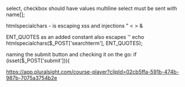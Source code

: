 
select, checkbox should have values
multiline select must be sent with name[];

htmlspecialchars - is escaping xss and injections
" < > &

ENT_QUOTES as an added constant also escapes ''
    echo htmlspecialchars($_POST['searchterm'], ENT_QUOTES);


naming the submit button and checking it on the go:
if (isset($_POST['submit'])){



https://app.pluralsight.com/course-player?clipId=02cb5ffa-591b-474b-987b-7075a3754b2e

